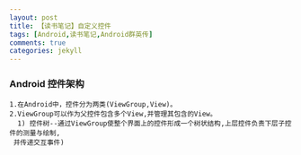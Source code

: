 ```yaml
---
layout: post
title: 【读书笔记】自定义控件
tags: [Android,读书笔记,Android群英传]
comments: true
categories: jekyll
---
```

###  Android 控件架构

``` text
1.在Android中，控件分为两类(ViewGroup,View)。
2.ViewGroup可以作为父控件包含多个View,并管理其包含的View。
  1) 控件树--通过ViewGroup使整个界面上的控件形成一个树状结构,上层控件负责下层子控件的测量与绘制,
 并传递交互事件) 


```
